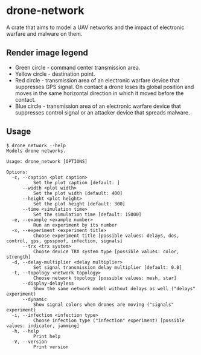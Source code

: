 # drone-network

A crate that aims to model a UAV networks and the impact of electronic warfare and malware on them.

## Render image legend

* Green circle - command center transmission area.
* Yellow circle - destination point.
* Red circle - transmission area of an electronic warfare device that suppresses GPS signal.
  On contact a drone loses its global position and moves in the same horizontal direction in which it moved before the contact.
* Blue circle - transmission area of an electronic warfare device that suppresses control signal or an attacker device that spreads malware.

## Usage

```shell
$ drone_network --help
Models drone networks.

Usage: drone_network [OPTIONS]

Options:
  -c, --caption <plot caption>
          Set the plot caption [default: ]
      --width <plot width>
          Set the plot width [default: 400]
      --height <plot height>
          Set the plot height [default: 300]
      --time <simulation time>
          Set the simulation time [default: 15000]
  -e, --example <example number>
          Run an experiment by its number
  -x, --experiment <experiment title>
          Choose experiment title [possible values: delays, dos, control, gps, gpsspoof, infection, signals]
      --trx <trx system>
          Choose device TRX system type [possible values: color, strength]
  -d, --delay-multiplier <delay multiplier>
          Set signal transmission delay multiplier [default: 0.0]
  -t, --topology <network topology>
          Choose network topology [possible values: mesh, star]
      --display-delayless
          Show the same network model without delays as well ("delays" experiment)
      --dynamic
          Show signal colors when drones are moving ("signals" experiment)
  -i, --infection <infection type>
          Choose infection type ("infection" experiment) [possible values: indicator, jamming]
  -h, --help
          Print help
  -V, --version
          Print version
```
